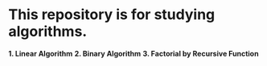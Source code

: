 # This repository is for studying algorithms.

**1. Linear Algorithm**
**2. Binary Algorithm**
**3. Factorial by Recursive Function**